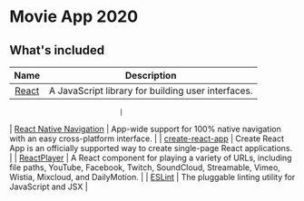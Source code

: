 # Movie App 2020

## What's included

|               Name               | Description                                        |
| :------------------------------: | -------------------------------------------------- |
| [React](https://ko.reactjs.org/) | A JavaScript library for building user interfaces. |

                               |

| [React Native Navigation](https://github.com/wix/react-native-navigation) | App-wide support for 100% native navigation with an easy cross-platform interface. |
| [create-react-app](https://create-react-app.dev/docs/getting-started/) | Create React App is an officially supported way to create single-page React applications. |
| [ReactPlayer](https://www.npmjs.com/package/react-player) | A React component for playing a variety of URLs, including file paths, YouTube, Facebook, Twitch, SoundCloud, Streamable, Vimeo, Wistia, Mixcloud, and DailyMotion. |
| [ESLint](http://eslint.org/) | The pluggable linting utility for JavaScript and JSX |
